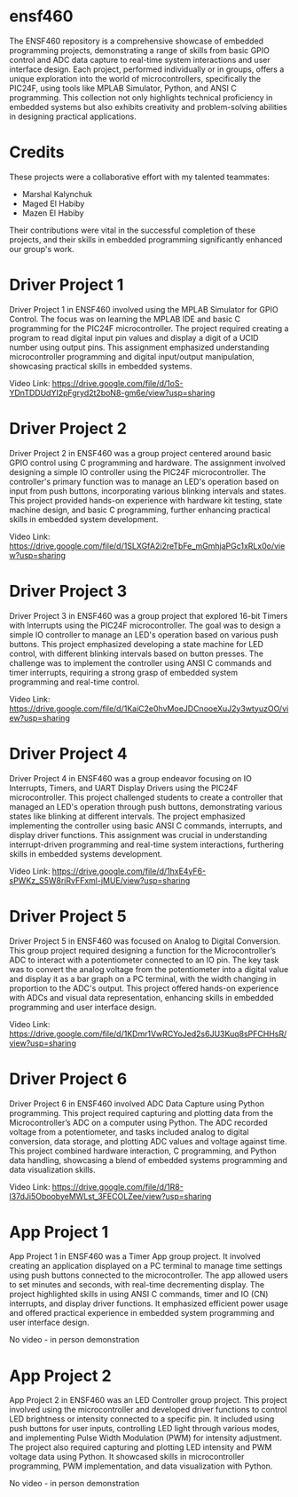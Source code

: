 # ensf460
The ENSF460 repository is a comprehensive showcase of embedded programming projects, demonstrating a range of skills from basic GPIO control and ADC data capture to real-time system interactions and user interface design. Each project, performed individually or in groups, offers a unique exploration into the world of microcontrollers, specifically the PIC24F, using tools like MPLAB Simulator, Python, and ANSI C programming. This collection not only highlights technical proficiency in embedded systems but also exhibits creativity and problem-solving abilities in designing practical applications.

# Credits
These projects were a collaborative effort with my talented teammates:

+ Marshal Kalynchuk
+ Maged El Habiby
+ Mazen El Habiby

Their contributions were vital in the successful completion of these projects, and their skills in embedded programming significantly enhanced our group's work.

# Driver Project 1

Driver Project 1 in ENSF460 involved using the MPLAB Simulator for GPIO Control. The focus was on learning the MPLAB IDE and basic C programming for the PIC24F microcontroller. The project required creating a program to read digital input pin values and display a digit of a UCID number using output pins. This assignment emphasized understanding microcontroller programming and digital input/output manipulation, showcasing practical skills in embedded systems.

Video Link:
https://drive.google.com/file/d/1oS-YDnTDDUdYI2pFgryd2t2boN8-gm6e/view?usp=sharing

# Driver Project 2

Driver Project 2 in ENSF460 was a group project centered around basic GPIO control using C programming and hardware. The assignment involved designing a simple IO controller using the PIC24F microcontroller. The controller's primary function was to manage an LED's operation based on input from push buttons, incorporating various blinking intervals and states. This project provided hands-on experience with hardware kit testing, state machine design, and basic C programming, further enhancing practical skills in embedded system development.

Video Link:
https://drive.google.com/file/d/1SLXGfA2i2reTbFe_mGmhjaPGc1xRLx0o/view?usp=sharing

# Driver Project 3

Driver Project 3 in ENSF460 was a group project that explored 16-bit Timers with Interrupts using the PIC24F microcontroller. The goal was to design a simple IO controller to manage an LED's operation based on various push buttons. This project emphasized developing a state machine for LED control, with different blinking intervals based on button presses. The challenge was to implement the controller using ANSI C commands and timer interrupts, requiring a strong grasp of embedded system programming and real-time control.

Video Link:
https://drive.google.com/file/d/1KaiC2e0hvMoeJDCnooeXuJ2y3wtyuzOO/view?usp=sharing

# Driver Project 4

Driver Project 4 in ENSF460 was a group endeavor focusing on IO Interrupts, Timers, and UART Display Drivers using the PIC24F microcontroller. This project challenged students to create a controller that managed an LED's operation through push buttons, demonstrating various states like blinking at different intervals. The project emphasized implementing the controller using basic ANSI C commands, interrupts, and display driver functions. This assignment was crucial in understanding interrupt-driven programming and real-time system interactions, furthering skills in embedded systems development.

Video Link: 
https://drive.google.com/file/d/1hxE4yF6-sPWKz_S5W8riRvFFxml-jMUE/view?usp=sharing

# Driver Project 5

Driver Project 5 in ENSF460 was focused on Analog to Digital Conversion. This group project required designing a function for the Microcontroller’s ADC to interact with a potentiometer connected to an IO pin. The key task was to convert the analog voltage from the potentiometer into a digital value and display it as a bar graph on a PC terminal, with the width changing in proportion to the ADC's output. This project offered hands-on experience with ADCs and visual data representation, enhancing skills in embedded programming and user interface design.

Video Link:
https://drive.google.com/file/d/1KDmr1VwRCYoJed2s6JU3Kuq8sPFCHHsR/view?usp=sharing

# Driver Project 6

Driver Project 6 in ENSF460 involved ADC Data Capture using Python programming. This project required capturing and plotting data from the Microcontroller’s ADC on a computer using Python. The ADC recorded voltage from a potentiometer, and tasks included analog to digital conversion, data storage, and plotting ADC values and voltage against time. This project combined hardware interaction, C programming, and Python data handling, showcasing a blend of embedded systems programming and data visualization skills.

Video Link: 
https://drive.google.com/file/d/1R8-l37dJi5OboobyeMWLst_3FECOLZee/view?usp=sharing

# App Project 1

App Project 1 in ENSF460 was a Timer App group project. It involved creating an application displayed on a PC terminal to manage time settings using push buttons connected to the microcontroller. The app allowed users to set minutes and seconds, with real-time decrementing display. The project highlighted skills in using ANSI C commands, timer and IO (CN) interrupts, and display driver functions. It emphasized efficient power usage and offered practical experience in embedded system programming and user interface design.

No video - in person demonstration

# App Project 2

App Project 2 in ENSF460 was an LED Controller group project. This project involved using the microcontroller and developed driver functions to control LED brightness or intensity connected to a specific pin. It included using push buttons for user inputs, controlling LED light through various modes, and implementing Pulse Width Modulation (PWM) for intensity adjustment. The project also required capturing and plotting LED intensity and PWM voltage data using Python. It showcased skills in microcontroller programming, PWM implementation, and data visualization with Python.

No video - in person demonstration
